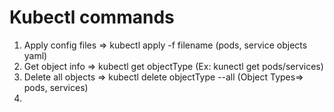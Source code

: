 # Kubectl commands
1. Apply config files    => kubectl apply -f filename (pods, service objects yaml)
2. Get object info       => kubectl get objectType (Ex: kunectl get pods/services)
3. Delete all objects    => kubectl delete objectType --all (Object Types=> pods, services)
4.  